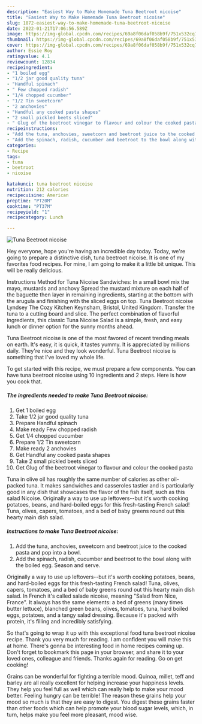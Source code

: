 ```yaml
---
description: "Easiest Way to Make Homemade Tuna Beetroot nicoise"
title: "Easiest Way to Make Homemade Tuna Beetroot nicoise"
slug: 1872-easiest-way-to-make-homemade-tuna-beetroot-nicoise
date: 2022-01-21T17:06:56.589Z
image: https://img-global.cpcdn.com/recipes/69a8f06daf058b9f/751x532cq70/tuna-beetroot-nicoise-recipe-main-photo.jpg
thumbnail: https://img-global.cpcdn.com/recipes/69a8f06daf058b9f/751x532cq70/tuna-beetroot-nicoise-recipe-main-photo.jpg
cover: https://img-global.cpcdn.com/recipes/69a8f06daf058b9f/751x532cq70/tuna-beetroot-nicoise-recipe-main-photo.jpg
author: Essie Roy
ratingvalue: 4.1
reviewcount: 12834
recipeingredient:
- "1 boiled egg"
- "1/2 jar good quality tuna"
- "Handful spinach"
- " Few chopped radish"
- "1/4 chopped cucumber"
- "1/2 Tin sweetcorn"
- "2 anchovies"
- "Handful any cooked pasta shapes"
- "2 small pickled beets sliced"
- " Glug of the beetroot vinegar to flavour and colour the cooked pasta"
recipeinstructions:
- "Add the tuna, anchovies, sweetcorn and beetroot juice to the cooked pasta and pop into a bowl."
- "Add the spinach, radish, cucumber and beetroot to the bowl along with the boiled egg. Season and serve."
categories:
- Recipe
tags:
- tuna
- beetroot
- nicoise

katakunci: tuna beetroot nicoise 
nutrition: 212 calories
recipecuisine: American
preptime: "PT20M"
cooktime: "PT37M"
recipeyield: "1"
recipecategory: Lunch

---
```



![Tuna Beetroot nicoise](https://img-global.cpcdn.com/recipes/69a8f06daf058b9f/751x532cq70/tuna-beetroot-nicoise-recipe-main-photo.jpg)

Hey everyone, hope you're having an incredible day today. Today, we're going to prepare a distinctive dish, tuna beetroot nicoise. It is one of my favorites food recipes. For mine, I am going to make it a little bit unique. This will be really delicious.

Instructions Method for Tuna Nicoise Sandwiches: In a small bowl mix the mayo, mustards and anchovy Spread the mustard mixture on each half of the baguette then layer in remaining ingredients, starting at the bottom with the arugula and finishing with the sliced eggs on top. Tuna Beetroot nicoise Lyndsey The Cozy Kitchen Keynsham, Bristol, United Kingdom. Transfer the tuna to a cutting board and slice. The perfect combination of flavorful ingredients, this classic Tuna Nicoise Salad is a simple, fresh, and easy lunch or dinner option for the sunny months ahead.

Tuna Beetroot nicoise is one of the most favored of recent trending meals on earth. It's easy, it is quick, it tastes yummy. It is appreciated by millions daily. They're nice and they look wonderful. Tuna Beetroot nicoise is something that I've loved my whole life.


To get started with this recipe, we must prepare a few components. You can have tuna beetroot nicoise using 10 ingredients and 2 steps. Here is how you cook that.

<!--inarticleads1-->

##### The ingredients needed to make Tuna Beetroot nicoise:

1. Get 1 boiled egg
1. Take 1/2 jar good quality tuna
1. Prepare Handful spinach
1. Make ready  Few chopped radish
1. Get 1/4 chopped cucumber
1. Prepare 1/2 Tin sweetcorn
1. Make ready 2 anchovies
1. Get Handful any cooked pasta shapes
1. Take 2 small pickled beets sliced
1. Get  Glug of the beetroot vinegar to flavour and colour the cooked pasta


Tuna in olive oil has roughly the same number of calories as other oil-packed tuna. It makes sandwiches and casseroles tastier and is particularly good in any dish that showcases the flavor of the fish itself, such as this salad Nicoise. Originally a way to use up leftovers--but it&#39;s worth cooking potatoes, beans, and hard-boiled eggs for this fresh-tasting French salad! Tuna, olives, capers, tomatoes, and a bed of baby greens round out this hearty main dish salad. 

<!--inarticleads2-->

##### Instructions to make Tuna Beetroot nicoise:

1. Add the tuna, anchovies, sweetcorn and beetroot juice to the cooked pasta and pop into a bowl.
1. Add the spinach, radish, cucumber and beetroot to the bowl along with the boiled egg. Season and serve.


Originally a way to use up leftovers--but it&#39;s worth cooking potatoes, beans, and hard-boiled eggs for this fresh-tasting French salad! Tuna, olives, capers, tomatoes, and a bed of baby greens round out this hearty main dish salad. In French it&#39;s called salade nicoise, meaning &#34;Salad from Nice, France&#34;. It always has the same elements: a bed of greens (many times butter lettuce), blanched green beans, olives, tomatoes, tuna, hard boiled eggs, potatoes, and a tangy salad dressing. Because it&#39;s packed with protein, it&#39;s filling and incredibly satisfying. 

So that's going to wrap it up with this exceptional food tuna beetroot nicoise recipe. Thank you very much for reading. I am confident you will make this at home. There's gonna be interesting food in home recipes coming up. Don't forget to bookmark this page in your browser, and share it to your loved ones, colleague and friends. Thanks again for reading. Go on get cooking!

Grains can be wonderful for fighting a terrible mood. Quinoa, millet, teff and barley are all really excellent for helping increase your happiness levels. They help you feel full as well which can really help to make your mood better. Feeling hungry can be terrible! The reason these grains help your mood so much is that they are easy to digest. You digest these grains faster than other foods which can help promote your blood sugar levels, which, in turn, helps make you feel more pleasant, mood wise.
